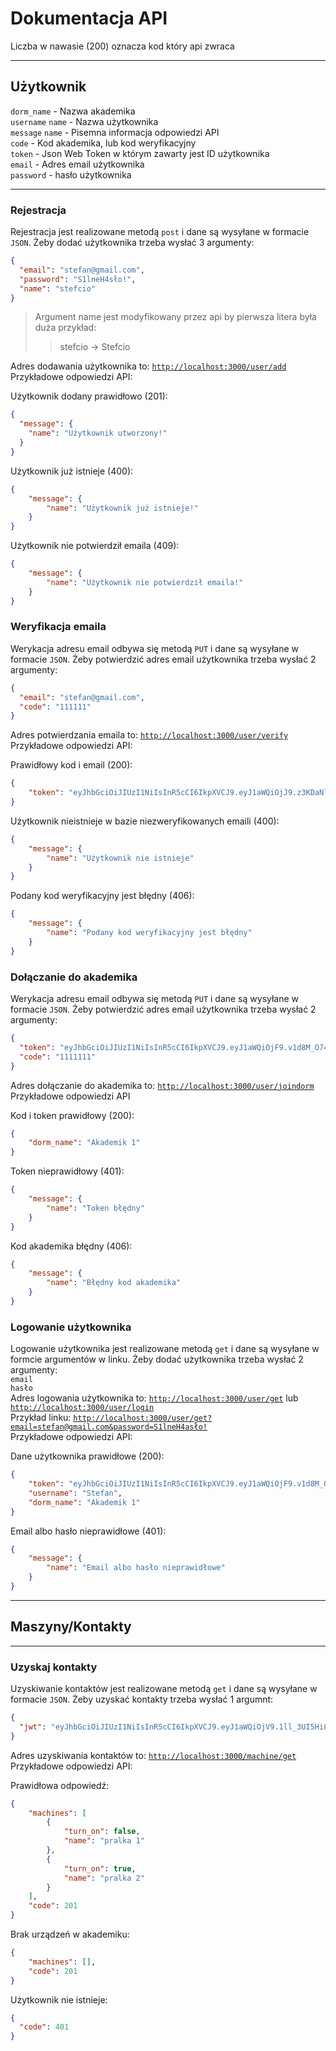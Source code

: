 # Dokumentacja API

Liczba w nawasie (200) oznacza kod który api zwraca

***

## Użytkownik

`dorm_name` - Nazwa akademika<br>
`username` `name` - Nazwa użytkownika<br>
`message` `name` - Pisemna informacja odpowiedzi API<br>
`code` - Kod akademika, lub kod weryfikacyjny <br>
`token` - Json Web Token w którym zawarty jest ID użytkownika <br>
`email` - Adres email użytkownika<br>
`password` - hasło użytkownika<br>

---

### Rejestracja
Rejestracja jest realizowane metodą `post` i dane są wysyłane w formacie `JSON`. 
Żeby dodać użytkownika trzeba wysłać 3 argumenty:<br>
```JSON
{
  "email": "stefan@gmail.com",
  "password": "S1lneH4sło!",
  "name": "stefcio"
}
```
>Argument name jest modyfikowany przez api by pierwsza litera była duża przykład:
> > stefcio -> Stefcio

Adres dodawania użytkownika to: [`http://localhost:3000/user/add`](http://localhost:3000/user/add)
<br>Przykładowe odpowiedzi API:<br>

Użytkownik dodany prawidłowo (201): 
```JSON
{
  "message": {
    "name": "Użytkownik utworzony!"
  }
}
``` 


Użytkownik już istnieje (400):
```JSON
{
    "message": {
        "name": "Użytkownik już istnieje!"
    }
}
```
Użytkownik nie potwierdził emaila (409):
```JSON
{
    "message": {
        "name": "Użytkownik nie potwierdził emaila!"
    }
}
```

### Weryfikacja emaila
Werykacja adresu email odbywa się metodą `PUT` i dane są wysyłane w formacie `JSON`. Żeby potwierdzić adres email użytkownika trzeba wysłać 2 argumenty:
```JSON
{
  "email": "stefan@gmail.com",
  "code": "111111"
}
```

Adres potwierdzania emaila to: [`http://localhost:3000/user/verify`](http://localhost:3000/user/verify)<br>
Przykładowe odpowiedzi API:

Prawidłowy kod i email (200):
```JSON
{
    "token": "eyJhbGciOiJIUzI1NiIsInR5cCI6IkpXVCJ9.eyJ1aWQiOjJ9.z3KDaNlqVgez4hQ64Gyi_tSoV1pzIWtOb09rbGMU9Nk"
}
```
Użytkownik nieistnieje w bazie niezweryfikowanych emaili (400):
```JSON
{
    "message": {
        "name": "Użytkownik nie istnieje"
    }
}
```
Podany kod weryfikacyjny jest błędny (406):
```JSON
{
    "message": {
        "name": "Podany kod weryfikacyjny jest błędny"
    }
}
```

### Dołączanie do akademika
Werykacja adresu email odbywa się metodą `PUT` i dane są wysyłane w formacie `JSON`. Żeby potwierdzić adres email użytkownika trzeba wysłać 2 argumenty:
```JSON
{
  "token": "eyJhbGciOiJIUzI1NiIsInR5cCI6IkpXVCJ9.eyJ1aWQiOjF9.v1d8M_O74uyT_OJxTnUEbwzSZEVJR_vCMEuLKuiaPeo",
  "code": "1111111"
}
```

Adres dołączanie do akademika to: [`http://localhost:3000/user/joindorm`](http://localhost:3000/user/joindorm)<br>
Przykładowe odpowiedzi API<br>

Kod i token prawidłowy (200):
```JSON
{
    "dorm_name": "Akademik 1"
}
```
Token nieprawidłowy (401):
```JSON
{
    "message": {
        "name": "Token błędny"
    }
}
```
Kod akademika błędny (406):
```JSON
{
    "message": {
        "name": "Błędny kod akademika"
    }
}
```

### Logowanie użytkownika
Logowanie użytkownika jest realizowane metodą `get` i dane są wysyłane w formcie argumentów w linku. Żeby dodać użytkownika trzeba wysłać 2 argumenty:<br>
`email`<br>
`hasło`<br>
Adres logowania użytkownika to: [`http://localhost:3000/user/get`](http://localhost:3000/user/get) lub [`http://localhost:3000/user/login`](http://localhost:3000/user/login)
<br>Przykład linku:
[`http://localhost:3000/user/get?email=stefan@gmail.com&password=S1lneH4asło!`](http://localhost:3000/user/get?email=stefan@gmail.com&password=S1lneH4asło!)
<br>Przykładowe odpowiedzi API:<br>

Dane użytkownika prawidłowe (200):
```JSON
{
    "token": "eyJhbGciOiJIUzI1NiIsInR5cCI6IkpXVCJ9.eyJ1aWQiOjF9.v1d8M_O74uyT_OJxTnUEbwzSZEVJR_vCMEuLKuiaPeo",
    "username": "Stefan",
    "dorm_name": "Akademik 1"
}
```

Email albo hasło nieprawidłowe (401):
```JSON
{
    "message": {
        "name": "Email albo hasło nieprawidłowe"
    }
}
```

***

## Maszyny/Kontakty

---

### Uzyskaj kontakty 
Uzyskiwanie kontaktów jest realizowane metodą `get` i dane są wysyłane w formacie `JSON`. Żeby uzyskać kontakty trzeba wysłać 1 argumnt:
```JSON
{
  "jwt": "eyJhbGciOiJIUzI1NiIsInR5cCI6IkpXVCJ9.eyJ1aWQiOjV9.1ll_3UI5Hi83OMcX-9S4NA0lMbRQtxlx99mgZTy1vC0"
}
```
Adres uzyskiwania kontaktów to: [`http://localhost:3000/machine/get`](http://localhost:3000/machine/get)<br>
Przykładowe odpowiedzi API:

Prawidłowa odpowiedź:
```JSON
{
    "machines": [
        {
            "turn_on": false,
            "name": "pralka 1"
        },
        {
            "turn_on": true,
            "name": "pralka 2"
        }
    ],
    "code": 201
}
```

Brak urządzeń w akademiku:
```JSON
{
    "machines": [],
    "code": 201
}
```

Użytkownik nie istnieje:
```JSON
{
  "code": 401
}
```